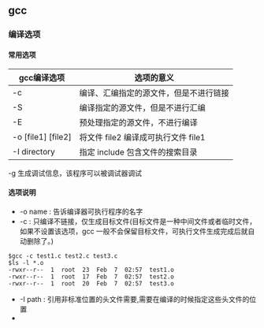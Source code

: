 ## gcc

### 编译选项
#### 常用选项
gcc编译选项 | 选项的意义
-|-
-c | 编译、汇编指定的源文件，但是不进行链接
-S | 编译指定的源文件，但是不进行汇编
-E | 预处理指定的源文件，不进行编译
-o [file1] [file2] | 将文件 file2 编译成可执行文件 file1
-I directory | 指定 include 包含文件的搜索目录
-g	生成调试信息，该程序可以被调试器调试

#### 选项说明
* -o name : 告诉编译器可执行程序的名字
* -c : 只编译不链接，仅生成目标文件(目标文件是一种中间文件或者临时文件，如果不设置该选项，gcc 一般不会保留目标文件，可执行文件生成完成后就自动删除了。)
```shell
$gcc -c test1.c test2.c test3.c
$ls -l *.o
-rwxr--r--  1  root  23  Feb  7  02:57  test1.o
-rwxr--r--  1  root  17  Feb  7  02:57  test2.o
-rwxr--r--  1  root  20  Feb  7  02:57  test3.o

```

* -I path : 引用非标准位置的头文件需要,需要在编译的时候指定这些头文件的位置
* 